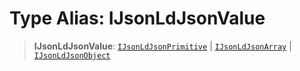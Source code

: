 # Type Alias: IJsonLdJsonValue

> **IJsonLdJsonValue**: [`IJsonLdJsonPrimitive`](IJsonLdJsonPrimitive.md) \| [`IJsonLdJsonArray`](IJsonLdJsonArray.md) \| [`IJsonLdJsonObject`](../interfaces/IJsonLdJsonObject.md)
